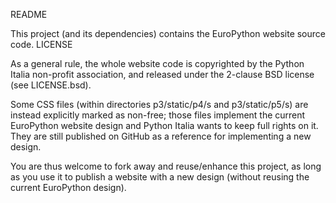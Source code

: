 README

This project (and its dependencies) contains the EuroPython website source code.
LICENSE

As a general rule, the whole website code is copyrighted by the Python Italia non-profit association, and released under the 2-clause BSD license (see LICENSE.bsd).

Some CSS files (within directories p3/static/p4/s and p3/static/p5/s) are instead explicitly marked as non-free; those files implement the current EuroPython website design and Python Italia wants to keep full rights on it. They are still published on GitHub as a reference for implementing a new design.

You are thus welcome to fork away and reuse/enhance this project, as long as you use it to publish a website with a new design (without reusing the current EuroPython design).
